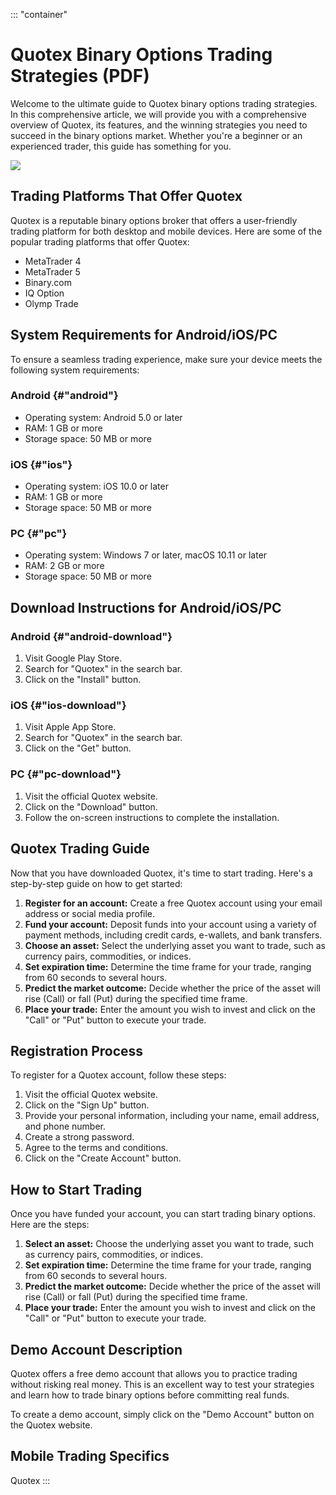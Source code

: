 ::: \"container\"
# Quotex Binary Options Trading Strategies (PDF)

Welcome to the ultimate guide to Quotex binary options trading
strategies. In this comprehensive article, we will provide you with a
comprehensive overview of Quotex, its features, and the winning
strategies you need to succeed in the binary options market. Whether
you\'re a beginner or an experienced trader, this guide has something
for you.

[![](https://static.quotex.io/files/4_en/300_250.jpg)](https://traff.sbs/brokerqxlid)

## Trading Platforms That Offer Quotex

Quotex is a reputable binary options broker that offers a user-friendly
trading platform for both desktop and mobile devices. Here are some of
the popular trading platforms that offer Quotex:

-   MetaTrader 4
-   MetaTrader 5
-   Binary.com
-   IQ Option
-   Olymp Trade

## System Requirements for Android/iOS/PC

To ensure a seamless trading experience, make sure your device meets the
following system requirements:

### Android {#"android"}

-   Operating system: Android 5.0 or later
-   RAM: 1 GB or more
-   Storage space: 50 MB or more

### iOS {#"ios"}

-   Operating system: iOS 10.0 or later
-   RAM: 1 GB or more
-   Storage space: 50 MB or more

### PC {#"pc"}

-   Operating system: Windows 7 or later, macOS 10.11 or later
-   RAM: 2 GB or more
-   Storage space: 50 MB or more

## Download Instructions for Android/iOS/PC

### Android {#"android-download"}

1.  Visit Google Play Store.
2.  Search for "Quotex" in the search bar.
3.  Click on the "Install" button.

### iOS {#"ios-download"}

1.  Visit Apple App Store.
2.  Search for "Quotex" in the search bar.
3.  Click on the "Get" button.

### PC {#"pc-download"}

1.  Visit the official Quotex website.
2.  Click on the "Download" button.
3.  Follow the on-screen instructions to complete the installation.

## Quotex Trading Guide

Now that you have downloaded Quotex, it\'s time to start trading.
Here\'s a step-by-step guide on how to get started:

1.  **Register for an account:** Create a free Quotex account using your
    email address or social media profile.
2.  **Fund your account:** Deposit funds into your account using a
    variety of payment methods, including credit cards, e-wallets, and
    bank transfers.
3.  **Choose an asset:** Select the underlying asset you want to trade,
    such as currency pairs, commodities, or indices.
4.  **Set expiration time:** Determine the time frame for your trade,
    ranging from 60 seconds to several hours.
5.  **Predict the market outcome:** Decide whether the price of the
    asset will rise (Call) or fall (Put) during the specified time
    frame.
6.  **Place your trade:** Enter the amount you wish to invest and click
    on the "Call" or "Put" button to execute your trade.

## Registration Process

To register for a Quotex account, follow these steps:

1.  Visit the official Quotex website.
2.  Click on the "Sign Up" button.
3.  Provide your personal information, including your name, email
    address, and phone number.
4.  Create a strong password.
5.  Agree to the terms and conditions.
6.  Click on the "Create Account" button.

## How to Start Trading

Once you have funded your account, you can start trading binary options.
Here are the steps:

1.  **Select an asset:** Choose the underlying asset you want to trade,
    such as currency pairs, commodities, or indices.
2.  **Set expiration time:** Determine the time frame for your trade,
    ranging from 60 seconds to several hours.
3.  **Predict the market outcome:** Decide whether the price of the
    asset will rise (Call) or fall (Put) during the specified time
    frame.
4.  **Place your trade:** Enter the amount you wish to invest and click
    on the "Call" or "Put" button to execute your trade.

## Demo Account Description

Quotex offers a free demo account that allows you to practice trading
without risking real money. This is an excellent way to test your
strategies and learn how to trade binary options before committing real
funds.

To create a demo account, simply click on the "Demo Account"
button on the Quotex website.

## Mobile Trading Specifics

Quotex
:::

